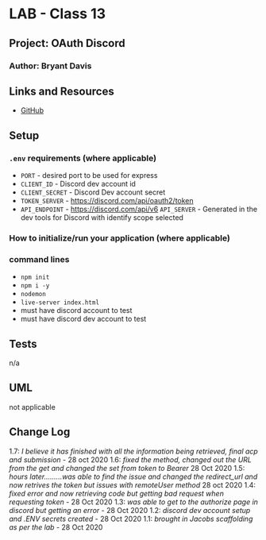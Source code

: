 # LAB - Class 13

## Project: OAuth Discord

### Author: Bryant Davis

## Links and Resources

- [GitHub](https://github.com/401-advanced-javascript-MichaelEclavea/OAuth)


## Setup

### `.env` requirements (where applicable)


- `PORT` - desired port to be used for express
- `CLIENT_ID` - Discord dev account id
- `CLIENT_SECRET` - Discord Dev account secret
- `TOKEN_SERVER` - https://discord.com/api/oauth2/token
- `API_ENDPOINT` - https://discord.com/api/v6
`API_SERVER` - Generated in the dev tools for Discord with identify scope selected


### How to initialize/run your application (where applicable)

### command lines
- `npm init`
- `npm i -y`
- `nodemon`
- `live-server index.html`
- must have discord account to test
- must have discord dev account to test

## Tests
n/a

## UML
not applicable


## Change Log
1.7: *I believe it has finished with all the information being retrieved, final acp and submission* - 28 oct 2020
1.6: *fixed the method, changed out the URL from the get and changed the set from token to Bearer* 28 Oct 2020
1.5: *hours later.........was able to find the issue and changed the redirect_url and now retrives the token but issues with remoteUser method* 28 oct 2020
1.4: *fixed error and now retrieving code but getting bad request when requesting token* - 28 Oct 2020
1.3: *was able to get to the authorize page in discord but getting an error* - 28 Oct 2020
1.2: *discord dev account setup and .ENV secrets created* - 28 Oct 2020
1.1: *brought in Jacobs scaffolding as per the lab* - 28 Oct 2020
